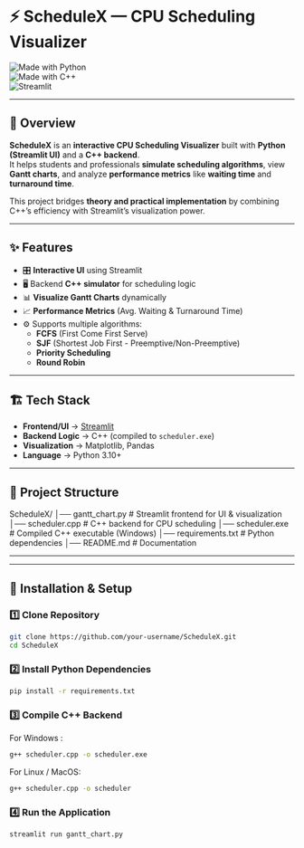 # ⚡ ScheduleX — CPU Scheduling Visualizer  

![Made with Python](https://img.shields.io/badge/Made%20with-Python-blue?logo=python)  
![Made with C++](https://img.shields.io/badge/Made%20with-C++-orange?logo=c%2B%2B)  
![Streamlit](https://img.shields.io/badge/Powered%20By-Streamlit-ff4b4b?logo=streamlit)  

---

## 📌 Overview  

**ScheduleX** is an **interactive CPU Scheduling Visualizer** built with **Python (Streamlit UI)** and a **C++ backend**.  
It helps students and professionals **simulate scheduling algorithms**, view **Gantt charts**, and analyze **performance metrics** like **waiting time** and **turnaround time**.  

This project bridges **theory and practical implementation** by combining C++’s efficiency with Streamlit’s visualization power.  

---

## ✨ Features  

- 🎛 **Interactive UI** using Streamlit  
- 🖥️ Backend **C++ simulator** for scheduling logic  
- 📊 **Visualize Gantt Charts** dynamically  
- 📈 **Performance Metrics** (Avg. Waiting & Turnaround Time)  
- ⚙️ Supports multiple algorithms:  
  - **FCFS** (First Come First Serve)  
  - **SJF** (Shortest Job First - Preemptive/Non-Preemptive)  
  - **Priority Scheduling**  
  - **Round Robin**  

---

## 🏗️ Tech Stack  

- **Frontend/UI** → [Streamlit](https://streamlit.io/)  
- **Backend Logic** → C++ (compiled to `scheduler.exe`)  
- **Visualization** → Matplotlib, Pandas  
- **Language** → Python 3.10+  

---

## 📂 Project Structure  

ScheduleX/
│── gantt_chart.py # Streamlit frontend for UI & visualization
│── scheduler.cpp # C++ backend for CPU scheduling
│── scheduler.exe # Compiled C++ executable (Windows)
│── requirements.txt # Python dependencies
│── README.md # Documentation

---


---

## 🚀 Installation & Setup  

### 1️⃣ Clone Repository  
```bash
git clone https://github.com/your-username/ScheduleX.git
cd ScheduleX
```

### 2️⃣ Install Python Dependencies
```bash
pip install -r requirements.txt
```

### 3️⃣ Compile C++ Backend
For Windows :
```bash
g++ scheduler.cpp -o scheduler.exe
```

For Linux / MacOS:
```bash
g++ scheduler.cpp -o scheduler
```

### 4️⃣ Run the Application
```bash
streamlit run gantt_chart.py
```
